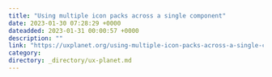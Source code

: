 ```yaml
---
title: "Using multiple icon packs across a single component"
date: 2023-01-30 07:28:29 +0000
dateadded: 2023-01-31 00:00:57 +0000
description: ""
link: "https://uxplanet.org/using-multiple-icon-packs-across-a-single-component-ab5aa163cc84?source=rss----819cc2aaeee0---4"
category:
directory: _directory/ux-planet.md
---
```

